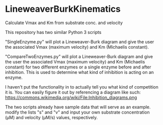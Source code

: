 # LineweaverBurkKinematics
Calculate Vmax and Km from substrate conc. and velocity

This repository has two similar Python 3 scripts

"SingleEnzyme.py" will plot a Lineweaver-Burk diagram and give the user the 
associated Vmax (maximum velocity) and Km (Michaelis constant).

"CompareTwoEnzymes.py" will plot a Lineweaver-Burk diagram and give the user the 
associated Vmax (maximum velocity) and Km (Michaelis constant) for two different enzymes 
or a single enzyme before and after inhibition.
This is used to determine what kind of inhibition is acting on an enzyme.

I haven't put the functionality in to actually tell you what kind of competition it is.
You can easily figure it out by referencing a diagram like such:
https://commons.wikimedia.org/wiki/File:Inhibition_diagrams.png

The two scripts already have sample data that will serve as an example.
modify the lists "s" and "v" and input your own substrate concentration (μM) and velocity (μM/s) values, respectively.
